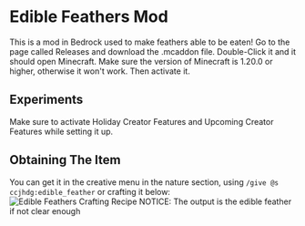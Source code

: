 # Edible Feathers Mod
This is a mod in Bedrock used to make feathers able to be eaten! Go to the page called Releases and download the .mcaddon file. Double-Click it and it should open Minecraft. Make sure the version of Minecraft is 1.20.0 or higher, otherwise it won't work. Then activate it.
## Experiments
Make sure to activate Holiday Creator Features and Upcoming Creator Features while setting it up.
## Obtaining The Item
You can get it in the creative menu in the nature section, using `/give @s ccjhdg:edible_feather` or crafting it below:
<img alt="Edible Feathers Crafting Recipe" href="https://cdn.jsdelivr.net/gh/HotdoGuy90/edible-feathers-mod@main/craftingrecipe.png">
NOTICE: The output is the edible feather if not clear enough
